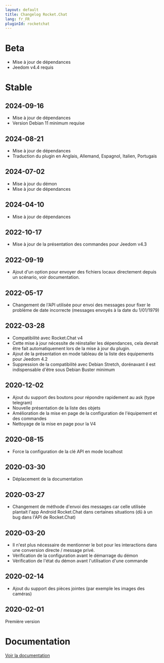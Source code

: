 ```yaml
---
layout: default
title: Changelog Rocket.Chat
lang: fr_FR
pluginId: rocketchat
---
```


# Beta

- Mise à jour de dépendances
- Jeedom v4.4 requis

# Stable

## 2024-09-16

- Mise à jour de dépendances
- Version Debian 11 minimum requise

## 2024-08-21

- Mise à jour de dépendances
- Traduction du plugin en Anglais, Allemand, Espagnol, Italien, Portugais

## 2024-07-02

- Mise à jour du démon
- Mise à jour de dépendances

## 2024-04-10

- Mise à jour de dépendances

## 2022-10-17

- Mise à jour de la présentation des commandes pour Jeedom v4.3

## 2022-09-19

- Ajout d'un option pour envoyer des fichiers locaux directement depuis un scénario, voir documentation.

## 2022-05-17

- Changement de l'API utilisée pour envoi des messages pour fixer le problème de date incorrecte (messages envoyés à la date du 1/01/1979)

## 2022-03-28

- Compatibilité avec Rocket.Chat v4
- Cette mise à jour nécessite de réinstaller les dépendances, cela devrait être fait automatiquement lors de la mise à jour du plugin.
- Ajout de la présentation en mode tableau de la liste des équipements pour Jeedom 4.2
- Suppression de la compatibilité avec Debian Stretch, dorénavant il est indispensable d'être sous Debian Buster minimum

## 2020-12-02

- Ajout du support des boutons pour répondre rapidement au ask (type telegram)
- Nouvelle présentation de la liste des objets
- Amélioration de la mise en page de la configuration de l'équipement et des commandes
- Nettoyage de la mise en page pour la V4

## 2020-08-15

- Force la configuration de la clé API en mode localhost

## 2020-03-30

- Déplacement de la documentation

## 2020-03-27

- Changement de méthode d'envoi des messages car celle utilisée plantait l'app Android Rocket.Chat dans certaines situations (dû à un bug dans l'API de Rocket.Chat)

## 2020-03-20

- Il n'est plus nécessaire de mentionner le bot pour les interactions dans une conversion directe / message privé.
- Vérification de la configuration avant le démarrage du démon
- Vérification de l'état du démon avant l'utilisation d'une commande

## 2020-02-14

- Ajout du support des pièces jointes (par exemple les images des caméras)

## 2020-02-01

Première version

# Documentation

[Voir la documentation]({{site.baseurl}}/{{page.pluginId}}/{{page.lang}})
